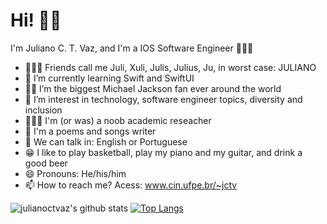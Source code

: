 
# Hi! 👋🏾

I'm Juliano C. T. Vaz, and I'm a IOS Software Engineer 👨🏾‍💻
- 🤷🏾‍♂️ Friends call me Juli, Xuli, Julis, Julius, Ju, in worst case: JULIANO
- 🚀 I’m currently learning Swift and SwiftUI
- 🕺🏾 I’m the biggest Michael Jackson fan ever around the world
- 💬 I’m interest in technology, software engineer topics, diversity and inclusion
- 👨🏾‍🔬 I'm (or was) a noob academic reseacher
- 💜 I'm a poems and songs writer
- 📣 We can talk in: English or Portuguese
- 😁 I like to play basketball, play my piano and my guitar, and drink a good beer 
- 😄 Pronouns: He/his/him
- 📫 How to reach me? Acess: www.cin.ufpe.br/~jctv 



<!--
### Hi there 👋
**julianoctvaz/julianoctvaz** is a ✨ _special_ ✨ repository because its `README.md` (this file) appears on your GitHub profile.

Here are some ideas to get you started:

- 🔭 I’m currently working on ...
- 🌱 I’m currently learning ...
- 👯 I’m looking to collaborate on ...
- 🤔 I’m looking for help with ...
- 💬 Ask me about ...


-->


![julianoctvaz's github stats](https://github-readme-stats.vercel.app/api?username=julianoctvaz&theme=dracula&show_icons=true&count_private=true)  [![Top Langs](https://github-readme-stats.vercel.app/api/top-langs/?username=julianoctvaz&layout=compact&theme=dracula&langs_count=6)](https://github.com/anuraghazra/github-readme-stats) 
